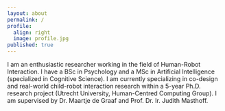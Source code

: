 ```yaml
---
layout: about
permalink: /
profile:
  align: right
  image: profile.jpg
published: true
---
```


I am an enthusiastic researcher working in the field of Human-Robot Interaction. I have a BSc in Psychology and a MSc in Artificial Intelligence (specialized in Cognitive Science). I am currently specializing in co-design and real-world child-robot interaction research within a 5-year Ph.D. research project (Utrecht University, Human-Centred Computing Group). I am supervised by Dr. Maartje de Graaf and Prof. Dr. Ir. Judith Masthoff.

